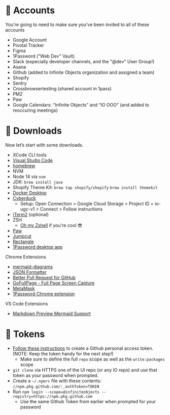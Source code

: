 # 👤 Accounts

You're going to need to make sure you've been invited to all of these accounts

- Google Account
- Pivotal Tracker
- Figma
- 1Password ("Web Dev" Vault)
- Slack (especially developer channels, and the "@dev" User Group!)
- Asana
- Github (added to Infinite Objects organization and assigned a team)
- Shopify
- Sentry
- Crossbrowsertesting (shared account in 1pass)
- PM2
- Paw
- Google Calendars: “Infinite Objects” and “IO OOO” (and added to reoccuring meetings)

# 💾 Downloads

 Now let’s start with some downloads. 

- XCode CLI tools
- [Visual Studio Code](https://code.visualstudio.com/download)
- [homebrew](https://brew.sh/)
- NVM
- Node 14 via `nvm`
- JDK: `brew install java`
- Shopify Theme Kit: `brew tap shopify/shopify` `brew install themekit` 
- [Docker Desktop](https://www.docker.com/products/docker-desktop)
- [Cyberduck](https://cyberduck.io/)
  - Setup: Open Connection > Google Cloud Storage > Project ID = io-ugc-v1 > Connect > Follow instructions
- [iTerm2](https://iterm2.com/) (optional)
- ZSH
  - [Oh my Zshell](https://ohmyz.sh/) if you're cool 😎
- [Paw](https://paw.cloud/)
- [Jumpcut](https://snark.github.io/jumpcut/)
- [Rectangle](https://rectangleapp.com/)
- [1Password desktop app](https://1password.com/downloads/mac/)

Chrome Extensions
- [mermaid-diagrams](https://chrome.google.com/webstore/detail/mermaid-diagrams/phfcghedmopjadpojhmmaffjmfiakfil)
- [JSON Formatter](https://chrome.google.com/webstore/detail/json-formatter/mhimpmpmffogbmmkmajibklelopddmjf)
- [Better Pull Request for GitHub](https://chrome.google.com/webstore/detail/better-pull-request-for-g/nfhdjopbhlggibjlimhdbogflgmbiahc)
- [GoFullPage - Full Page Screen Capture](https://chrome.google.com/webstore/detail/gofullpage-full-page-scre/fdpohaocaechififmbbbbbknoalclacl)
- [MetaMask](https://chrome.google.com/webstore/detail/metamask/nkbihfbeogaeaoehlefnkodbefgpgknn?hl=en)
- [1Password Chrome extension](https://chrome.google.com/webstore/detail/1password-%E2%80%93-password-mana/aeblfdkhhhdcdjpifhhbdiojplfjncoa)

VS Code Extensions
- [Markdown Preview Mermaid Support](https://marketplace.visualstudio.com/items?itemName=bierner.markdown-mermaid)


# 🔑 Tokens

- [Follow these instructions](https://docs.github.com/en/github/authenticating-to-github/keeping-your-account-and-data-secure/creating-a-personal-access-token) to create a Github personal access token. (NOTE: Keep the token handy for the next step!)
  - Make sure to define the full `repo` scope as well as the `write:packages` scope
- `git clone` via HTTPS one of the UI repo (or any IO repo) and use that token as your password when prompted.
- Create a `~/.npmrc` file with these contents: `//npm.pkg.github.com/:_authToken=TOKEN`
- Run `npm login --scope=@infiniteobjects --registry=https://npm.pkg.github.com`
  - Use the same Github Token from earlier when prompted for your password


